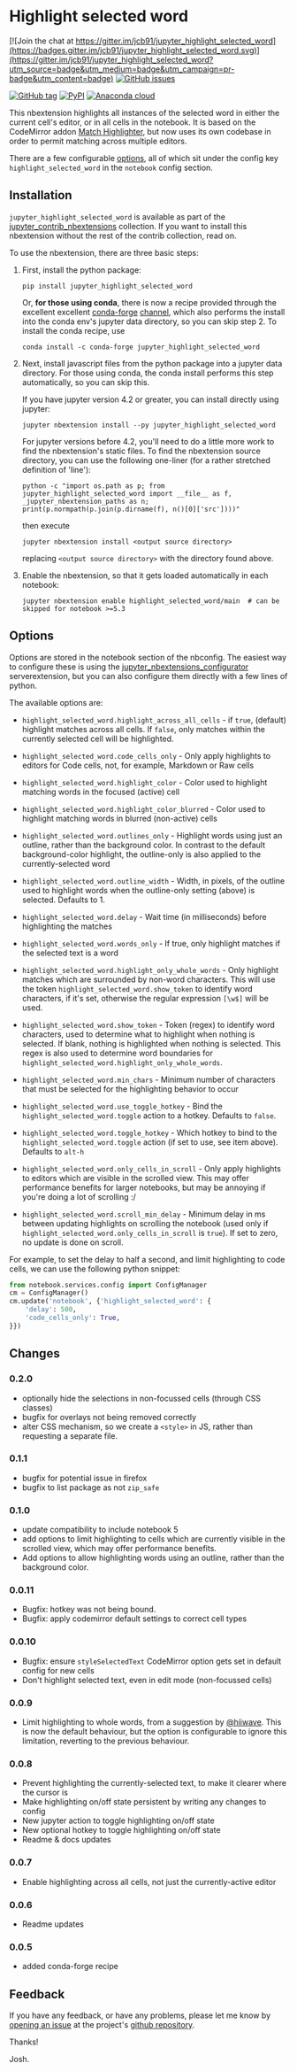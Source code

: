 Highlight selected word
=======================

[![Join the chat at https://gitter.im/jcb91/jupyter_highlight_selected_word](https://badges.gitter.im/jcb91/jupyter_highlight_selected_word.svg)](https://gitter.im/jcb91/jupyter_highlight_selected_word?utm_source=badge&utm_medium=badge&utm_campaign=pr-badge&utm_content=badge)
[![GitHub issues](https://img.shields.io/github/issues/jcb91/jupyter_highlight_selected_word.svg?maxAge=3600)](https://github.com/jcb91/jupyter_highlight_selected_word/issues)

[![GitHub tag](https://img.shields.io/github/tag/jcb91/jupyter_highlight_selected_word.svg?maxAge=3600&label=Github)](https://github.com/jcb91/jupyter_highlight_selected_word/tags)
[![PyPI](https://img.shields.io/pypi/v/jupyter_highlight_selected_word.svg?maxAge=3600)](https://pypi.python.org/pypi/jupyter_highlight_selected_word)
[![Anaconda cloud](https://anaconda.org/conda-forge/jupyter_highlight_selected_word/badges/version.svg)](https://anaconda.org/conda-forge/jupyter_highlight_selected_word)


This nbextension highlights all instances of the selected word in either the
current cell's editor, or in all cells in the notebook.
It is based on the CodeMirror addon
[Match Highlighter](https://codemirror.net/demo/matchhighlighter.html),
but now uses its own codebase in order to permit matching across multiple
editors.

There are a few configurable [options](#Options), all of which sit under the
config key `highlight_selected_word` in the `notebook` config section.


Installation
------------

`jupyter_highlight_selected_word` is available as part of the
[jupyter_contrib_nbextensions](https://github.com/ipython-contrib/jupyter_contrib_nbextensions)
collection. If you want to install this nbextension without the rest of the
contrib collection, read on.

To use the nbextension, there are three basic steps:

1.  First, install the python package:

        pip install jupyter_highlight_selected_word

    Or, __for those using conda__, there is now a recipe provided through the excellent excellent [conda-forge](https://conda-forge.org/) [channel](https://anaconda.org/conda-forge), which also performs the install into the conda env's jupyter data directory, so you can skip step 2. To install the conda recipe, use

        conda install -c conda-forge jupyter_highlight_selected_word

2.  Next, install javascript files from the python package into a jupyter data
    directory. For those using conda, the conda install performs this step
    automatically, so you can skip this.

    If you have jupyter version 4.2 or greater, you can install directly
    using jupyter:

        jupyter nbextension install --py jupyter_highlight_selected_word

    For jupyter versions before 4.2, you'll need to do a little more work to
    find the nbextension's static files. To find the nbextension source
    directory, you can use the following one-liner
    (for a rather stretched definition of 'line'):

        python -c "import os.path as p; from jupyter_highlight_selected_word import __file__ as f, _jupyter_nbextension_paths as n; print(p.normpath(p.join(p.dirname(f), n()[0]['src'])))"

    then execute

        jupyter nbextension install <output source directory>

    replacing `<output source directory>` with the directory found above.


3.  Enable the nbextension, so that it gets loaded automatically in each
    notebook:

        jupyter nbextension enable highlight_selected_word/main  # can be skipped for notebook >=5.3


Options
-------

Options are stored in the notebook section of the nbconfig.
The easiest way to configure these is using the
[jupyter_nbextensions_configurator](https://github.com/Jupyter-contrib/jupyter_nbextensions_configurator)
serverextension, but you can also configure them directly with a few lines of
python.

The available options are:

* `highlight_selected_word.highlight_across_all_cells` - if `true`, (default)
  highlight matches across all cells. If `false`, only matches within the
  currently selected cell will be highlighted.

* `highlight_selected_word.code_cells_only` - Only apply highlights to editors
  for Code cells, not, for example, Markdown or Raw cells

* `highlight_selected_word.highlight_color` - Color used to highlight matching
  words in the focused (active) cell

* `highlight_selected_word.highlight_color_blurred` - Color used to highlight
  matching words in blurred (non-active) cells

* `highlight_selected_word.outlines_only` - Highlight words using just an
  outline, rather than the background color. In contrast to the default
  background-color highlight, the outline-only is also applied to the
  currently-selected word

* `highlight_selected_word.outline_width` - Width, in pixels, of the outline
  used to highlight words when the outline-only setting (above) is selected.
  Defaults to 1.

* `highlight_selected_word.delay` - Wait time (in milliseconds) before
  highlighting the matches

* `highlight_selected_word.words_only` - If true, only highlight matches if the
  selected text is a word

* `highlight_selected_word.highlight_only_whole_words` - Only highlight matches
  which are surrounded by non-word characters. This will use the token
  `highlight_selected_word.show_token` to identify word characters, if it's
  set, otherwise the regular expression `[\w$]` will be used.

* `highlight_selected_word.show_token` - Token (regex) to identify word
  characters, used to determine what to highlight when nothing is selected.
  If blank, nothing is highlighted when nothing is selected.
  This regex is also used to determine word boundaries for
  `highlight_selected_word.highlight_only_whole_words`.

* `highlight_selected_word.min_chars` - Minimum number of characters that must
  be selected for the highlighting behavior to occur

* `highlight_selected_word.use_toggle_hotkey` - Bind the
  `highlight_selected_word.toggle` action to a hotkey. Defaults to `false`.

* `highlight_selected_word.toggle_hotkey` - Which hotkey to bind to the
  `highlight_selected_word.toggle` action (if set to use, see item above).
  Defaults to `alt-h`

* `highlight_selected_word.only_cells_in_scroll` - Only apply highlights to
  editors which are visible in the scrolled view. This may offer performance
  benefits for larger notebooks, but may be annoying if you're doing a lot of
  scrolling :/

* `highlight_selected_word.scroll_min_delay` - Minimum delay in ms between
  updating highlights on scrolling the notebook (used only if
  `highlight_selected_word.only_cells_in_scroll` is `true`).
  If set to zero, no update is done on scroll.

For example, to set the delay to half a second, and limit highlighting to code
cells, we can use the following python snippet:

```python
from notebook.services.config import ConfigManager
cm = ConfigManager()
cm.update('notebook', {'highlight_selected_word': {
    'delay': 500,
    'code_cells_only': True,
}})
```


Changes
-------

### 0.2.0

  * optionally hide the selections in non-focussed cells (through CSS classes)
  * bugfix for overlays not being removed correctly
  * alter CSS mechanism, so we create a `<style>` in JS, rather than requesting a separate file.

### 0.1.1

  * bugfix for potential issue in firefox
  * bugfix to list package as not `zip_safe`

### 0.1.0

  * update compatibility to include notebook 5
  * add options to limit highlighting to cells which are currently visible in
    the scrolled view, which may offer performance benefits.
  * Add options to allow highlighting words using an outline, rather than the
    background color.

### 0.0.11

  * Bugfix: hotkey was not being bound.
  * Bugfix: apply codemirror default settings to correct cell types

### 0.0.10

 * Bugfix: ensure `styleSelectedText` CodeMirror option gets set in default
   config for new cells
 * Don't highlight selected text, even in edit mode (non-focussed cells)

### 0.0.9

 * Limit highlighting to whole words, from a suggestion by
   [@hiiwave](https://github.com/hiiwave).
   This is now the default behaviour, but the option is configurable
   to ignore this limitation, reverting to the previous behaviour.

### 0.0.8

 * Prevent highlighting the currently-selected text, to make it clearer where
   the cursor is
 * Make highlighting on/off state persistent by writing any changes to config
 * New jupyter action to toggle highlighting on/off state
 * New optional hotkey to toggle highlighting on/off state
 * Readme & docs updates

### 0.0.7

 * Enable highlighting across all cells, not just the currently-active editor

### 0.0.6

 * Readme updates

### 0.0.5

* added conda-forge recipe


Feedback
--------

If you have any feedback, or have any problems, please let me know by
[opening an issue](https://github.com/jcb91/jupyter_highlight_selected_word/issues/new)
at the project's
[github repository](https://github.com/jcb91/jupyter_highlight_selected_word).

Thanks!

Josh.

